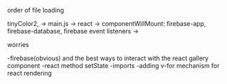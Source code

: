 

order of file loading 

tinyColor2, -> main.js -> react -> componentWillMount: firebase-app, firebase-database, firebase event listeners ->  


worries

-firebase(obvious) and the best ways to interact with the react gallery component
-react method setState
-imports
-adding v-for mechanism for react rendering
